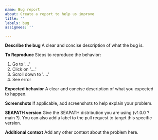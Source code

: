 ```yaml
---
name: Bug report
about: Create a report to help us improve
title: ''
labels: bug
assignees: ''

---
```


**Describe the bug**
A clear and concise description of what the bug is.

**To Reproduce**
Steps to reproduce the behavior:
1. Go to '...'
2. Click on '....'
3. Scroll down to '....'
4. See error

**Expected behavior**
A clear and concise description of what you expected to happen.

**Screenshots**
If applicable, add screenshots to help explain your problem.

**SEAPATH version**
Give the SEAPATH distribution you are using (v1.0.0 ? main ?).
You can also add a label to the pull request to target this specific version.

**Additional context**
Add any other context about the problem here.
